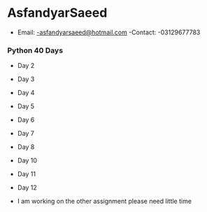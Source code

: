 # AsfandyarSaeed
- Email:
  -asfandyarsaeed@hotmail.com
-Contact:
  -03129677783


### Python 40 Days
- Day 2
- Day 3
- Day 4
- Day 5
- Day 6
- Day 7
- Day 8
- Day 10
- Day 11
- Day 12

- I am working on the other assignment please need little time 
